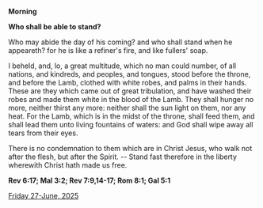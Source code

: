 **Morning**

**Who shall be able to stand?**
 
Who may abide the day of his coming? and who shall stand when he appeareth? for he is like a refiner's fire, and like fullers' soap.
 
I beheld, and, lo, a great multitude, which no man could number, of all nations, and kindreds, and peoples, and tongues, stood before the throne, and before the Lamb, clothed with white robes, and palms in their hands. These are they which came out of great tribulation, and have washed their robes and made them white in the blood of the Lamb. They shall hunger no more, neither thirst any more: neither shall the sun light on them, nor any heat. For the Lamb, which is in the midst of the throne, shall feed them, and shall lead them unto living fountains of waters: and God shall wipe away all tears from their eyes.
 
There is no condemnation to them which are in Christ Jesus, who walk not after the flesh, but after the Spirit. -- Stand fast therefore in the liberty wherewith Christ hath made us free.  

**Rev 6:17; Mal 3:2; Rev 7:9,14-17; Rom 8:1; Gal 5:1**

[Friday 27-June, 2025](https://t.me/daily_light)
